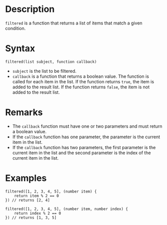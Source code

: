 # Description

`filtered` is a function that returns a list of items that match a given condition.

# Syntax

```step
filtered(list subject, function callback)
```

- `subject` is the list to be filtered.
- `callback` is a function that returns a boolean value. The function is called for each item in the list. If the
  function returns `true`, the item is added to the result list. If the function returns `false`, the item is not added
  to the result list.

# Remarks

- The `callback` function must have one or two parameters and must return a boolean value.
- If the `callback` function has one parameter, the parameter is the current item in the list.
- If the `callback` function has two parameters, the first parameter is the current item in the list and the second
  parameter is the index of the current item in the list.

# Examples

```step
filtered([1, 2, 3, 4, 5], (number item) {
    return item % 2 == 0
}) // returns [2, 4]
```

```step
filtered([1, 2, 3, 4, 5], (number item, number index) {
    return index % 2 == 0
}) // returns [1, 3, 5]
```
